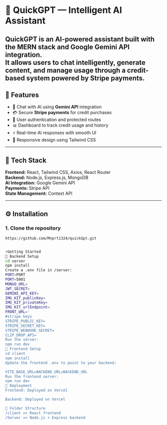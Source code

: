# 🤖 QuickGPT — Intelligent AI Assistant

QuickGPT is an **AI-powered assistant** built with the **MERN stack** and **Google Gemini API** integration.  
It allows users to chat intelligently, generate content, and manage usage through a **credit-based system** powered by **Stripe payments**.
---

## 🚀 Features

- 💬 Chat with AI using **Gemini API** integration  
- 💳 Secure **Stripe payments** for credit purchases  
- 🔐 User authentication and protected routes  
- 📊 Dashboard to track credit usage and history  
- ⚡ Real-time AI responses with smooth UI  
- 🌙 Responsive design using Tailwind CSS  

---

## 🧰 Tech Stack

**Frontend:** React, Tailwind CSS, Axios, React Router  
**Backend:** Node.js, Express.js, MongoDB  
**AI Integration:** Google Gemini API  
**Payments:** Stripe API  
**State Management:** Context API 

---

## ⚙️ Installation

### 1. Clone the repository
```bash
https://github.com/Mnprt1324/quickGpt.git


⚡Getting Started
🔧 Backend Setup
cd server
npm install
Create a .env file in /server:
PORT=PORT
PORT=5001
MONGO_URL=
JWT_SECRET=
GEMINI_API_KEY=
IMG_KIT_publicKey=
IMG_KIT_privateKey=
IMG_KIT_urlEndpoint=
FRONT_URL='
#stripe keys
STRIPE_PUBLIC_KEY=
STRIPE_SECRET_KEY=
STRIPE_WEBHOOK_SECRET=
CLIP_DROP_API=
Run the server:
npm run dev
🎨 Frontend Setup
cd client
npm install
Update the frontend .env to point to your backend:

VITE_BASE_URL=BACKEND_URL=BACKEND_URL
Run the frontend server:
npm run dev
🚀 Deployment
Frontend: Deployed on Vercel

Backend: Deployed on Vercel

🧩 Folder Structure
/client => React frontend
/Server => Node.js + Express backend
